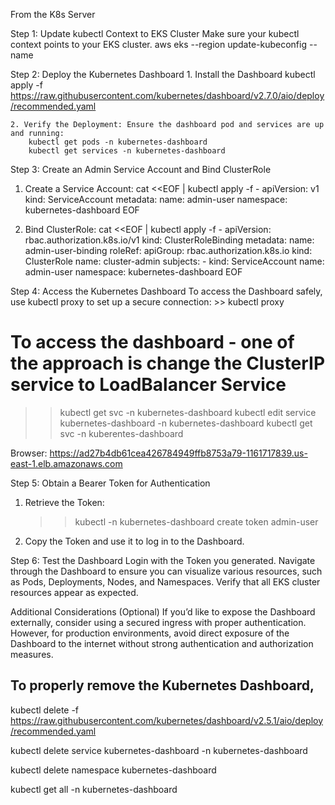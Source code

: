 From the K8s Server

Step 1: Update kubectl Context to EKS Cluster
Make sure your kubectl context points to your EKS cluster.
aws eks --region <your-region> update-kubeconfig --name <your-cluster-name>

Step 2: Deploy the Kubernetes Dashboard
    1. Install the Dashboard
        kubectl apply -f https://raw.githubusercontent.com/kubernetes/dashboard/v2.7.0/aio/deploy/recommended.yaml
        
    2. Verify the Deployment: Ensure the dashboard pod and services are up and running:
        kubectl get pods -n kubernetes-dashboard
        kubectl get services -n kubernetes-dashboard

Step 3: Create an Admin Service Account and Bind ClusterRole
1. Create a Service Account:
        cat <<EOF | kubectl apply -f -
        apiVersion: v1
        kind: ServiceAccount
        metadata:
            name: admin-user
            namespace: kubernetes-dashboard
        EOF
    
2. Bind ClusterRole:
        cat <<EOF | kubectl apply -f -
        apiVersion: rbac.authorization.k8s.io/v1
        kind: ClusterRoleBinding
        metadata:
            name: admin-user-binding
        roleRef:
            apiGroup: rbac.authorization.k8s.io
            kind: ClusterRole
            name: cluster-admin
        subjects:
        - kind: ServiceAccount
          name: admin-user
          namespace: kubernetes-dashboard
        EOF

Step 4: Access the Kubernetes Dashboard
To access the Dashboard safely, use kubectl proxy to set up a secure connection:
    >> kubectl proxy

# To access the dashboard - one of the approach is change the ClusterIP service to LoadBalancer Service
>> kubectl get svc -n kubernetes-dashboard
>> kubectl edit service kubernetes-dashboard -n kubernetes-dashboard
>> kubectl get svc -n kuberentes-dashboard

Browser: https://ad27b4db61cea426784949ffb8753a79-1161717839.us-east-1.elb.amazonaws.com

Step 5: Obtain a Bearer Token for Authentication
1. Retrieve the Token:
    >> kubectl -n kubernetes-dashboard create token admin-user
2. Copy the Token and use it to log in to the Dashboard.

Step 6: Test the Dashboard
    Login with the Token you generated.
    Navigate through the Dashboard to ensure you can visualize various resources, such as Pods, Deployments, Nodes, and Namespaces.
    Verify that all EKS cluster resources appear as expected.

Additional Considerations (Optional)
    If you’d like to expose the Dashboard externally, consider using a secured ingress with proper authentication. However, for production environments, avoid direct exposure of the Dashboard to the internet without strong authentication and authorization measures.



To properly remove the Kubernetes Dashboard,
---------------------------------------------
kubectl delete -f https://raw.githubusercontent.com/kubernetes/dashboard/v2.5.1/aio/deploy/recommended.yaml

kubectl delete service kubernetes-dashboard -n kubernetes-dashboard

kubectl delete namespace kubernetes-dashboard

kubectl get all -n kubernetes-dashboard